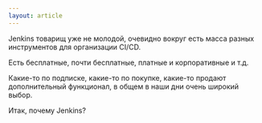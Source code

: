 ```yaml
---
layout: article
---
```


Jenkins товарищ уже не молодой, очевидно вокруг есть масса разных инструментов для организации CI/CD.

Есть бесплатные, почти бесплатные, платные и корпоративные и т.д.

Какие-то по подписке, какие-то по покупке, какие-то продают дополнительный функционал, в общем в наши дни очень широкий выбор.

Итак, почему Jenkins?
